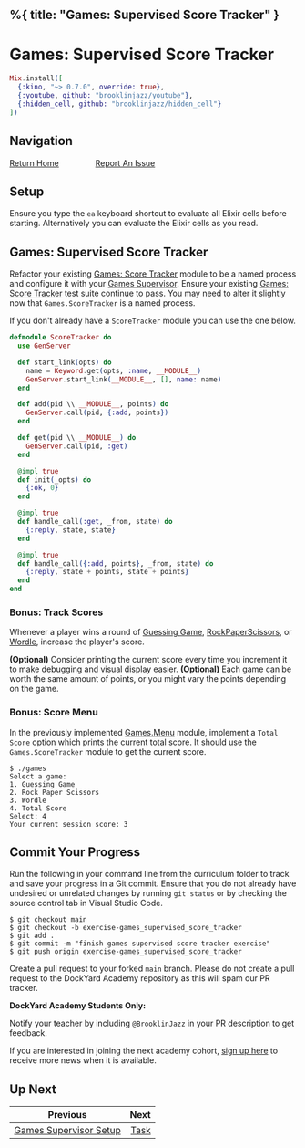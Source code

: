 %{
  title: "Games: Supervised Score Tracker"
}
---
# Games: Supervised Score Tracker

```elixir
Mix.install([
  {:kino, "~> 0.7.0", override: true},
  {:youtube, github: "brooklinjazz/youtube"},
  {:hidden_cell, github: "brooklinjazz/hidden_cell"}
])
```

## Navigation

[Return Home](../start.livemd)<span style="padding: 0 30px"></span>
[Report An Issue](https://github.com/DockYard-Academy/beta_curriculum/issues/new?assignees=&labels=&template=issue.md&title=)

## Setup

Ensure you type the `ea` keyboard shortcut to evaluate all Elixir cells before starting. Alternatively you can evaluate the Elixir cells as you read.

## Games: Supervised Score Tracker

Refactor your existing [Games: Score Tracker](./games_score_tracker.livemd) module to be a named process and configure it with your [Games Supervisor](./games_supervisor_setup.livemd).
Ensure your existing [Games: Score Tracker](./games_score_tracker.livemd) test suite continue to pass. You may need to alter it slightly now
that `Games.ScoreTracker` is a named process.

If you don't already have a `ScoreTracker` module you can use the one below.

```elixir
defmodule ScoreTracker do
  use GenServer

  def start_link(opts) do
    name = Keyword.get(opts, :name, __MODULE__)
    GenServer.start_link(__MODULE__, [], name: name)
  end

  def add(pid \\ __MODULE__, points) do
    GenServer.call(pid, {:add, points})
  end

  def get(pid \\ __MODULE__) do
    GenServer.call(pid, :get)
  end

  @impl true
  def init(_opts) do
    {:ok, 0}
  end

  @impl true
  def handle_call(:get, _from, state) do
    {:reply, state, state}
  end

  @impl true
  def handle_call({:add, points}, _from, state) do
    {:reply, state + points, state + points}
  end
end
```

### Bonus: Track Scores

Whenever a player wins a round of [Guessing Game](./games_guessing_game.livemd), [RockPaperScissors](./games_rock_paper_scissors.livemd), or [Wordle](./games_wordle.livemd), increase the player's score.

**(Optional)** Consider printing the current score every time you increment it to make debugging and visual display easier.
**(Optional)** Each game can be worth the same amount of points, or you might vary the points depending on the game.

<!-- livebook:{"break_markdown":true} -->

### Bonus: Score Menu

In the previously implemented [Games.Menu](./games_menu.livemd) module, implement a `Total Score` option which prints the current total score. It should use the `Games.ScoreTracker` module to get the current score.

```
$ ./games
Select a game:
1. Guessing Game
2. Rock Paper Scissors
3. Wordle
4. Total Score
Select: 4
Your current session score: 3
```

## Commit Your Progress

Run the following in your command line from the curriculum folder to track and save your progress in a Git commit.
Ensure that you do not already have undesired or unrelated changes by running `git status` or by checking the source control tab in Visual Studio Code.

```
$ git checkout main
$ git checkout -b exercise-games_supervised_score_tracker
$ git add .
$ git commit -m "finish games supervised score tracker exercise"
$ git push origin exercise-games_supervised_score_tracker
```

Create a pull request to your forked `main` branch. Please do not create a pull request to the DockYard Academy repository as this will spam our PR tracker.

**DockYard Academy Students Only:**

Notify your teacher by including `@BrooklinJazz` in your PR description to get feedback.

If you are interested in joining the next academy cohort, [sign up here](https://academy.dockyard.com/) to receive more news when it is available.

## Up Next

| Previous                                                             | Next                           |
| -------------------------------------------------------------------- | -----------------------------: |
| [Games Supervisor Setup](../exercises/games_supervisor_setup.livemd) | [Task](../reading/task.livemd) |

